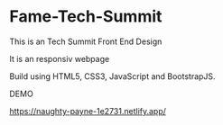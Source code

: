 # Fame-Tech-Summit

This is an Tech Summit Front End Design

It is an responsiv webpage

Build using HTML5, CSS3, JavaScript and BootstrapJS.

DEMO

https://naughty-payne-1e2731.netlify.app/

